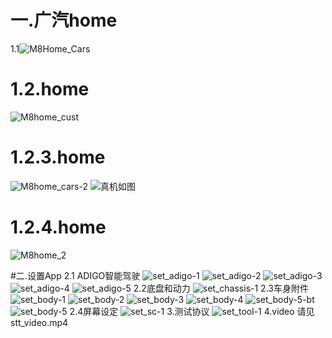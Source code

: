 # 一.广汽home
1.1![M8Home_Cars](https://github.com/jienian/HomeBoxM8/assets/45189482/74c316dd-e37f-45ce-92c8-1f1203f4851a)

# 1.2.home
![M8home_cust](https://github.com/jienian/HomeBoxM8/assets/45189482/2bd61bc2-670c-458d-b85b-cc1b955e36f8)
# 1.2.3.home
![M8home_cars-2](https://github.com/jienian/HomeBoxM8/assets/45189482/dd537b86-4740-4aa9-b510-8d02f45656a7)
![真机如图](https://github.com/jienian/HomeBoxM8/assets/45189482/1606c77a-2ae4-4a5e-9306-bb7d59b4d277)

# 1.2.4.home
![M8home_2](https://github.com/jienian/HomeBoxM8/assets/45189482/2199472e-3c04-4d90-ad65-940d0787e2b3)

#二.设置App
2.1 ADIGO智能驾驶
![set_adigo-1](https://github.com/jienian/HomeBoxM8/assets/45189482/d5e3ba60-7409-4ed2-af50-e93d0976eaba)
![set_adigo-2](https://github.com/jienian/HomeBoxM8/assets/45189482/ed8637a5-772c-4af6-81ca-ba6c816ef062)
![set_adigo-3](https://github.com/jienian/HomeBoxM8/assets/45189482/60d8232d-6519-4e85-9411-8d3c03588acf)
![set_adigo-4](https://github.com/jienian/HomeBoxM8/assets/45189482/b29cc3f0-12e7-41fe-b33b-9c5fcaa6aaae)
![set_adigo-5](https://github.com/jienian/HomeBoxM8/assets/45189482/65885278-9942-4c25-9bbf-e28475ebcdf8)
2.2底盘和动力
![set_chassis-1](https://github.com/jienian/HomeBoxM8/assets/45189482/171f668a-edcf-40bb-8ac1-534e6738e077)
2.3车身附件
![set_body-1](https://github.com/jienian/HomeBoxM8/assets/45189482/20970ade-2050-4ea4-9bec-a6e491b3034b)
![set_body-2](https://github.com/jienian/HomeBoxM8/assets/45189482/1a1fc307-8c79-4b5b-898b-7768e117be41)
![set_body-3](https://github.com/jienian/HomeBoxM8/assets/45189482/a34ff999-d3ed-47f0-b0a1-35efbb5d811e)
![set_body-4](https://github.com/jienian/HomeBoxM8/assets/45189482/11927e69-cf1d-4ab4-95b1-ff8d9665598f)
![set_body-5-bt](https://github.com/jienian/HomeBoxM8/assets/45189482/ea8b7a56-2130-4696-950a-0e068ed1c185)
![set_body-5](https://github.com/jienian/HomeBoxM8/assets/45189482/d49b001d-6d9b-4ab1-8da0-945918c32a3b)
2.4屏幕设定
![set_sc-1](https://github.com/jienian/HomeBoxM8/assets/45189482/5857c0c8-3cb8-4425-99f7-c15e33b08069)
3.测试协议
![set_tool-1](https://github.com/jienian/HomeBoxM8/assets/45189482/0a6d82fb-72d3-48b4-b070-32ff4ee6305d)
4.video
请见stt_video.mp4












